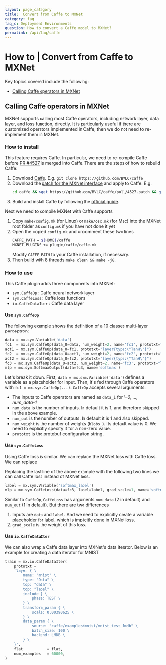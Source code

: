 ```yaml
---
layout: page_category
title:  Convert from Caffe to MXNet
category: faq
faq_c: Deployment Environments
question: How to convert a Caffe model to MXNet?
permalink: /api/faq/caffe
---
```

<!--- Licensed to the Apache Software Foundation (ASF) under one -->
<!--- or more contributor license agreements.  See the NOTICE file -->
<!--- distributed with this work for additional information -->
<!--- regarding copyright ownership.  The ASF licenses this file -->
<!--- to you under the Apache License, Version 2.0 (the -->
<!--- "License"); you may not use this file except in compliance -->
<!--- with the License.  You may obtain a copy of the License at -->

<!---   http://www.apache.org/licenses/LICENSE-2.0 -->

<!--- Unless required by applicable law or agreed to in writing, -->
<!--- software distributed under the License is distributed on an -->
<!--- "AS IS" BASIS, WITHOUT WARRANTIES OR CONDITIONS OF ANY -->
<!--- KIND, either express or implied.  See the License for the -->
<!--- specific language governing permissions and limitations -->
<!--- under the License. -->
# How to | Convert from Caffe to MXNet

Key topics covered include the following:

- [Calling Caffe operators in MXNet](#calling-caffe-operators-in-mxnet)

## Calling Caffe operators in MXNet

MXNet supports calling most Caffe operators,
including network layer, data layer, and loss function, directly. It is
particularly useful if there are customized operators implemented in Caffe, then
we do not need to re-implement them in MXNet.

### How to install

This feature requires Caffe. In particular, we need to re-compile Caffe before
[PR #4527](https://github.com/BVLC/caffe/pull/4527) is merged into Caffe. There
are the steps of how to rebuild Caffe:

1. Download [Caffe](https://github.com/BVLC/caffe). E.g. `git clone
   https://github.com/BVLC/caffe`
2. Download the
   [patch for the MXNet interface](https://github.com/BVLC/caffe/pull/4527.patch)
   and apply to Caffe. E.g.
   ```bash
   cd caffe && wget https://github.com/BVLC/caffe/pull/4527.patch && git apply 4527.patch
   ```
3. Build and install Caffe by following the
   [official guide](https://caffe.berkeleyvision.org/installation.html).

Next we need to compile MXNet with Caffe supports

1. Copy `make/config.mk` (for Linux) or `make/osx.mk`
   (for Mac) into the MXNet root folder as `config.mk` if you have not done it yet
2. Open the copied `config.mk` and uncomment these two lines
   ```bash
   CAFFE_PATH = $(HOME)/caffe
   MXNET_PLUGINS += plugin/caffe/caffe.mk
   ```
   Modify `CAFFE_PATH` to your Caffe installation, if necessary.
3. Then build with 8 threads `make clean && make -j8`.

### How to use

This Caffe plugin adds three components into MXNet:

- `sym.CaffeOp` : Caffe neural network layer
- `sym.CaffeLoss` : Caffe loss functions
- `io.CaffeDataIter` : Caffe data layer

#### Use `sym.CaffeOp`
The following example shows the definition of a 10 classes multi-layer perceptron:

```Python
data = mx.sym.Variable('data')
fc1  = mx.sym.CaffeOp(data_0=data, num_weight=2, name='fc1', prototxt="layer{type:\"InnerProduct\" inner_product_param{num_output: 128} }")
act1 = mx.sym.CaffeOp(data_0=fc1, prototxt="layer{type:\"TanH\"}")
fc2  = mx.sym.CaffeOp(data_0=act1, num_weight=2, name='fc2', prototxt="layer{type:\"InnerProduct\" inner_product_param{num_output: 64} }")
act2 = mx.sym.CaffeOp(data_0=fc2, prototxt="layer{type:\"TanH\"}")
fc3 = mx.sym.CaffeOp(data_0=act2, num_weight=2, name='fc3', prototxt="layer{type:\"InnerProduct\" inner_product_param{num_output: 10}}")
mlp = mx.sym.SoftmaxOutput(data=fc3, name='softmax')
```

Let's break it down. First, `data = mx.sym.Variable('data')` defines a variable
as a placeholder for input.  Then, it's fed through Caffe operators with `fc1 =
mx.sym.CaffeOp(...)`. `CaffeOp` accepts several arguments:

- The inputs to Caffe operators are named as `data_i` for *i=0, ..., num_data-1*
- `num_data` is the number of inputs. In default it is 1, and therefore
skipped in the above example.
- `num_out` is the number of outputs. In default it is 1 and also skipped.
- `num_weight` is the number of weights (`blobs_`).  Its default value is 0. We
need to explicitly specify it for a non-zero value.
- `prototxt` is the protobuf configuration string.

#### Use `sym.CaffeLoss`

Using Caffe loss is similar.
We can replace the MXNet loss with Caffe loss.
We can replace

Replacing the last line of the above example with the following two lines we can
call Caffe loss instead of MXNet loss.

```Python
label = mx.sym.Variable('softmax_label')
mlp = mx.sym.CaffeLoss(data=fc3, label=label, grad_scale=1, name='softmax', prototxt="layer{type:\"SoftmaxWithLoss\"}")
```

Similar to `CaffeOp`, `CaffeLoss` has arguments `num_data` (2 in default) and
`num_out` (1 in default). But there are two differences

1. Inputs are `data` and `label`. And we need to explicitly create a variable
   placeholder for label, which is implicitly done in MXNet loss.
2. `grad_scale` is the weight of this loss.

#### Use `io.CaffeDataIter`

We can also wrap a Caffe data layer into MXNet's data iterator. Below is an
example for creating a data iterator for MNIST

```python
train = mx.io.CaffeDataIter(
    prototxt =
    'layer { \
        name: "mnist" \
        type: "Data" \
        top: "data" \
        top: "label" \
        include { \
            phase: TEST \
        } \
        transform_param { \
            scale: 0.00390625 \
        } \
        data_param { \
            source: "caffe/examples/mnist/mnist_test_lmdb" \
            batch_size: 100 \
            backend: LMDB \
        } \
    }',
    flat           = flat,
    num_examples   = 60000,
)
```
